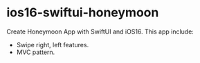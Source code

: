 # ios16-swiftui-honeymoon

Create Honeymoon App with SwiftUI and iOS16.
This app include: 
- Swipe right, left features.
- MVC pattern.
